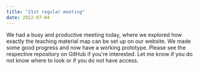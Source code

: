 ```yaml
---
title: "21st regular meeting"
date: 2022-07-04
---
```


We had a busy and productive meeting today, where we explored how exactly the teaching material map can be set up on our website.
We made some good progress and now have a working prototype. Please see the respective repository on GitHub if you're interested.
Let me know if you do not know where to look or if you do not have access.
